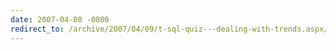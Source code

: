 ```yaml
---
date: 2007-04-08 -0800
redirect_to: /archive/2007/04/09/t-sql-quiz---dealing-with-trends.aspx/
---
```

